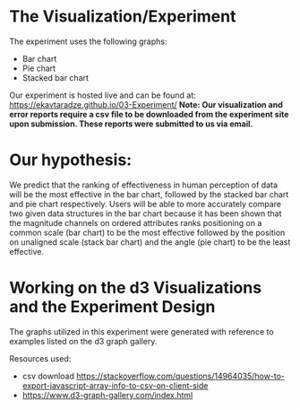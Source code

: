 # The Visualization/Experiment
The experiment uses the following graphs:
  - Bar chart
  - Pie chart
  - Stacked bar chart

Our experiment is hosted live and can be found at: https://ekavtaradze.github.io/03-Experiment/
**Note: Our visualization and error reports require a csv file to be downloaded from the experiment site upon submission. These reports were submitted to us via email.**

# Our hypothesis:
We predict that the ranking of effectiveness in human perception of data will be the most effective in the bar chart, followed by the stacked bar chart and pie chart respectively. Users will be able to more accurately compare two given data structures in the bar chart because it has been shown that the magnitude channels on ordered attributes ranks positioning on a common scale (bar chart) to be the most effective followed by the position on unaligned scale (stack bar chart) and the angle (pie chart) to be the least effective.

# Working on the d3 Visualizations and the Experiment Design
The graphs utilized in this experiment were generated with reference to examples listed on the d3 graph gallery. 


Resources used:

- csv download https://stackoverflow.com/questions/14964035/how-to-export-javascript-array-info-to-csv-on-client-side
- https://www.d3-graph-gallery.com/index.html
